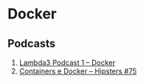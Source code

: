 # Docker
## Podcasts
1. [Lambda3 Podcast 1 – Docker](https://www.lambda3.com.br/2016/05/podcast-1-docker/)
2. [Containers e Docker – Hipsters #75](https://hipsters.tech/containers-e-docker-hipsters-75/)
